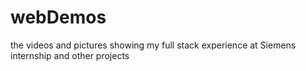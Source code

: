 # webDemos
the videos and pictures showing my full stack experience at Siemens internship and other projects
